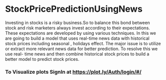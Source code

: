 # StockPricePredictionUsingNews

Investing in stocks is a risky business.So to balance this bond between stock
and  risk  marketers  always  invest  according  to  their  expectations.   These
expectations are developed by using various techniques.  In this we are going
to build a model that uses real-time news data with historical stock prices
including seasonal , holidays effect.  The major issue is to utilize or extract
more relevant news data for better prediction.  To resolve this we use real-
time news and then combine historical stock prices to build a better model
to predict stock prices.

### To Visualize plots SignIn at https://plot.ly/Auth/login/#/
